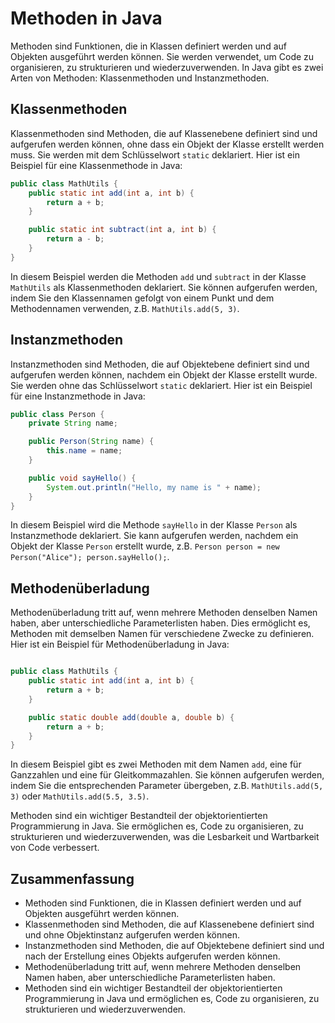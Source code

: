 # Methoden in Java

Methoden sind Funktionen, die in Klassen definiert werden und auf Objekten ausgeführt werden können. Sie werden verwendet, um Code zu organisieren, zu strukturieren und wiederzuverwenden. In Java gibt es zwei Arten von Methoden: Klassenmethoden und Instanzmethoden.

## Klassenmethoden

Klassenmethoden sind Methoden, die auf Klassenebene definiert sind und aufgerufen werden können, ohne dass ein Objekt der Klasse erstellt werden muss. Sie werden mit dem Schlüsselwort `static` deklariert. Hier ist ein Beispiel für eine Klassenmethode in Java:

```java
public class MathUtils {
    public static int add(int a, int b) {
        return a + b;
    }

    public static int subtract(int a, int b) {
        return a - b;
    }
}
```

In diesem Beispiel werden die Methoden `add` und `subtract` in der Klasse `MathUtils` als Klassenmethoden deklariert. Sie können aufgerufen werden, indem Sie den Klassennamen gefolgt von einem Punkt und dem Methodennamen verwenden, z.B. `MathUtils.add(5, 3)`.

## Instanzmethoden

Instanzmethoden sind Methoden, die auf Objektebene definiert sind und aufgerufen werden können, nachdem ein Objekt der Klasse erstellt wurde. Sie werden ohne das Schlüsselwort `static` deklariert. Hier ist ein Beispiel für eine Instanzmethode in Java:

```java
public class Person {
    private String name;

    public Person(String name) {
        this.name = name;
    }

    public void sayHello() {
        System.out.println("Hello, my name is " + name);
    }
}
```

In diesem Beispiel wird die Methode `sayHello` in der Klasse `Person` als Instanzmethode deklariert. Sie kann aufgerufen werden, nachdem ein Objekt der Klasse `Person` erstellt wurde, z.B. `Person person = new Person("Alice"); person.sayHello();`.

## Methodenüberladung

Methodenüberladung tritt auf, wenn mehrere Methoden denselben Namen haben, aber unterschiedliche Parameterlisten haben. Dies ermöglicht es, Methoden mit demselben Namen für verschiedene Zwecke zu definieren. Hier ist ein Beispiel für Methodenüberladung in Java:

```java

public class MathUtils {
    public static int add(int a, int b) {
        return a + b;
    }

    public static double add(double a, double b) {
        return a + b;
    }
}
```

In diesem Beispiel gibt es zwei Methoden mit dem Namen `add`, eine für Ganzzahlen und eine für Gleitkommazahlen. Sie können aufgerufen werden, indem Sie die entsprechenden Parameter übergeben, z.B. `MathUtils.add(5, 3)` oder `MathUtils.add(5.5, 3.5)`.

Methoden sind ein wichtiger Bestandteil der objektorientierten Programmierung in Java. Sie ermöglichen es, Code zu organisieren, zu strukturieren und wiederzuverwenden, was die Lesbarkeit und Wartbarkeit von Code verbessert.

## Zusammenfassung

- Methoden sind Funktionen, die in Klassen definiert werden und auf Objekten ausgeführt werden können.
- Klassenmethoden sind Methoden, die auf Klassenebene definiert sind und ohne Objektinstanz aufgerufen werden können.
- Instanzmethoden sind Methoden, die auf Objektebene definiert sind und nach der Erstellung eines Objekts aufgerufen werden können.
- Methodenüberladung tritt auf, wenn mehrere Methoden denselben Namen haben, aber
    unterschiedliche Parameterlisten haben.
- Methoden sind ein wichtiger Bestandteil der objektorientierten Programmierung in Java und ermöglichen es, Code zu organisieren, zu strukturieren und wiederzuverwenden.
